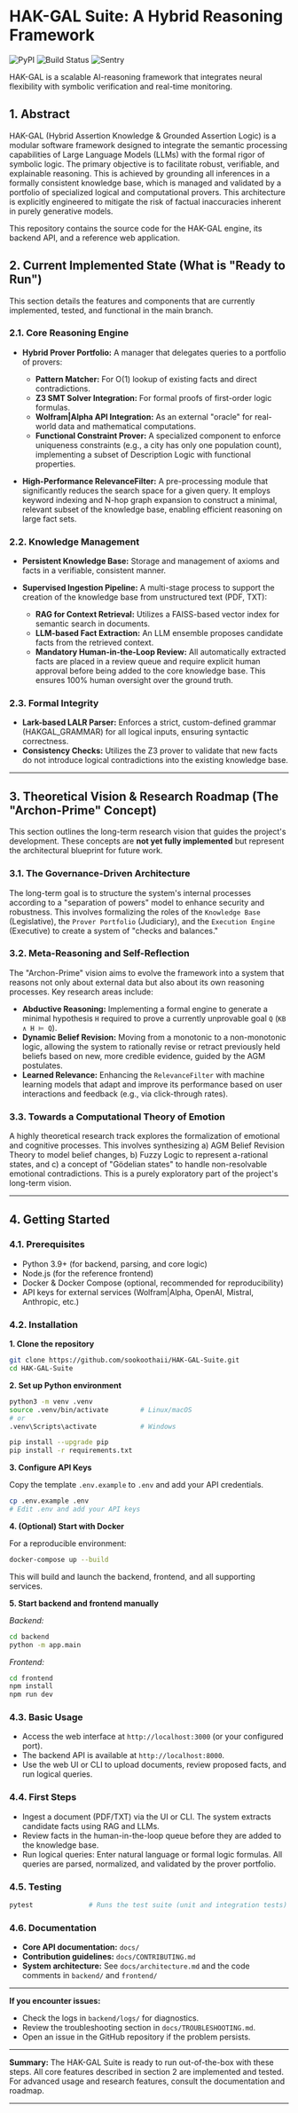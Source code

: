 # HAK-GAL Suite: A Hybrid Reasoning Framework

![PyPI](https://img.shields.io/pypi/v/hak-gal)
![Build Status](https://github.com/sookoothaii/HAK-GAL-Suite/actions/workflows/ci.yml/badge.svg)
![Sentry](https://img.shields.io/badge/Sentry-Monitor-green)

HAK-GAL is a scalable AI-reasoning framework that integrates neural flexibility with symbolic verification and real-time monitoring.

## 1. Abstract

HAK-GAL (Hybrid Assertion Knowledge & Grounded Assertion Logic) is a modular software framework designed to integrate the semantic processing capabilities of Large Language Models (LLMs) with the formal rigor of symbolic logic. The primary objective is to facilitate robust, verifiable, and explainable reasoning. This is achieved by grounding all inferences in a formally consistent knowledge base, which is managed and validated by a portfolio of specialized logical and computational provers. This architecture is explicitly engineered to mitigate the risk of factual inaccuracies inherent in purely generative models.

This repository contains the source code for the HAK-GAL engine, its backend API, and a reference web application.

## 2. Current Implemented State (What is "Ready to Run")

This section details the features and components that are currently implemented, tested, and functional in the main branch.

### 2.1. Core Reasoning Engine

* **Hybrid Prover Portfolio:** A manager that delegates queries to a portfolio of provers:

  * **Pattern Matcher:** For O(1) lookup of existing facts and direct contradictions.
  * **Z3 SMT Solver Integration:** For formal proofs of first-order logic formulas.
  * **Wolfram|Alpha API Integration:** As an external "oracle" for real-world data and mathematical computations.
  * **Functional Constraint Prover:** A specialized component to enforce uniqueness constraints (e.g., a city has only one population count), implementing a subset of Description Logic with functional properties.
* **High-Performance RelevanceFilter:** A pre-processing module that significantly reduces the search space for a given query. It employs keyword indexing and N-hop graph expansion to construct a minimal, relevant subset of the knowledge base, enabling efficient reasoning on large fact sets.

### 2.2. Knowledge Management

* **Persistent Knowledge Base:** Storage and management of axioms and facts in a verifiable, consistent manner.
* **Supervised Ingestion Pipeline:** A multi-stage process to support the creation of the knowledge base from unstructured text (PDF, TXT):

  * **RAG for Context Retrieval:** Utilizes a FAISS-based vector index for semantic search in documents.
  * **LLM-based Fact Extraction:** An LLM ensemble proposes candidate facts from the retrieved context.
  * **Mandatory Human-in-the-Loop Review:** All automatically extracted facts are placed in a review queue and require explicit human approval before being added to the core knowledge base. This ensures 100% human oversight over the ground truth.

### 2.3. Formal Integrity

* **Lark-based LALR Parser:** Enforces a strict, custom-defined grammar (HAKGAL\_GRAMMAR) for all logical inputs, ensuring syntactic correctness.
* **Consistency Checks:** Utilizes the Z3 prover to validate that new facts do not introduce logical contradictions into the existing knowledge base.

---

## 3. Theoretical Vision & Research Roadmap (The "Archon-Prime" Concept)

This section outlines the long-term research vision that guides the project's development. These concepts are **not yet fully implemented** but represent the architectural blueprint for future work.

### 3.1. The Governance-Driven Architecture

The long-term goal is to structure the system's internal processes according to a "separation of powers" model to enhance security and robustness. This involves formalizing the roles of the `Knowledge Base` (Legislative), the `Prover Portfolio` (Judiciary), and the `Execution Engine` (Executive) to create a system of "checks and balances."

### 3.2. Meta-Reasoning and Self-Reflection

The "Archon-Prime" vision aims to evolve the framework into a system that reasons not only about external data but also about its own reasoning processes. Key research areas include:

* **Abductive Reasoning:** Implementing a formal engine to generate a minimal hypothesis `H` required to prove a currently unprovable goal `Q` (`KB ∧ H ⊨ Q`).
* **Dynamic Belief Revision:** Moving from a monotonic to a non-monotonic logic, allowing the system to rationally revise or retract previously held beliefs based on new, more credible evidence, guided by the AGM postulates.
* **Learned Relevance:** Enhancing the `RelevanceFilter` with machine learning models that adapt and improve its performance based on user interactions and feedback (e.g., via click-through rates).

### 3.3. Towards a Computational Theory of Emotion

A highly theoretical research track explores the formalization of emotional and cognitive processes. This involves synthesizing a) AGM Belief Revision Theory to model belief changes, b) Fuzzy Logic to represent a-rational states, and c) a concept of "Gödelian states" to handle non-resolvable emotional contradictions. This is a purely exploratory part of the project's long-term vision.

---

## 4. Getting Started

### 4.1. Prerequisites

* Python 3.9+ (for backend, parsing, and core logic)
* Node.js (for the reference frontend)
* Docker & Docker Compose (optional, recommended for reproducibility)
* API keys for external services (Wolfram|Alpha, OpenAI, Mistral, Anthropic, etc.)

### 4.2. Installation

**1. Clone the repository**

```bash
git clone https://github.com/sookoothaii/HAK-GAL-Suite.git
cd HAK-GAL-Suite
```

**2. Set up Python environment**

```bash
python3 -m venv .venv
source .venv/bin/activate        # Linux/macOS
# or
.venv\Scripts\activate           # Windows

pip install --upgrade pip
pip install -r requirements.txt
```

**3. Configure API Keys**

Copy the template `.env.example` to `.env` and add your API credentials.

```bash
cp .env.example .env
# Edit .env and add your API keys
```

**4. (Optional) Start with Docker**

For a reproducible environment:

```bash
docker-compose up --build
```

This will build and launch the backend, frontend, and all supporting services.

**5. Start backend and frontend manually**

*Backend:*

```bash
cd backend
python -m app.main
```

*Frontend:*

```bash
cd frontend
npm install
npm run dev
```

### 4.3. Basic Usage

* Access the web interface at `http://localhost:3000` (or your configured port).
* The backend API is available at `http://localhost:8000`.
* Use the web UI or CLI to upload documents, review proposed facts, and run logical queries.

### 4.4. First Steps

* Ingest a document (PDF/TXT) via the UI or CLI.
  The system extracts candidate facts using RAG and LLMs.
* Review facts in the human-in-the-loop queue before they are added to the knowledge base.
* Run logical queries:
  Enter natural language or formal logic formulas. All queries are parsed, normalized, and validated by the prover portfolio.

### 4.5. Testing

```bash
pytest              # Runs the test suite (unit and integration tests)
```

### 4.6. Documentation

* **Core API documentation:** `docs/`
* **Contribution guidelines:** `docs/CONTRIBUTING.md`
* **System architecture:** See `docs/architecture.md` and the code comments in `backend/` and `frontend/`

---

**If you encounter issues:**

* Check the logs in `backend/logs/` for diagnostics.
* Review the troubleshooting section in `docs/TROUBLESHOOTING.md`.
* Open an issue in the GitHub repository if the problem persists.

---

**Summary:**
The HAK-GAL Suite is ready to run out-of-the-box with these steps. All core features described in section 2 are implemented and tested. For advanced usage and research features, consult the documentation and roadmap.

---

